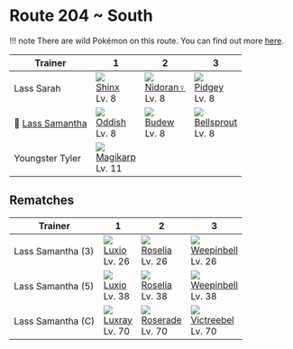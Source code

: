 # Route 204 ~ South

!!! note
    There are wild Pokémon on this route. You can find out more [here](../../wild_pokemon/route_204__south/).


Trainer                              | 1                                | 2                               | 3
---                                  | ---                              | ---                             | ---
Lass Sarah                           | ![][403]<br>[Shinx]<br>Lv. 8     | ![][029]<br>[Nidoran♀]<br>Lv. 8 | ![][016]<br>[Pidgey]<br>Lv. 8
:repeat: [Lass Samantha](#rematches) | ![][043]<br>[Oddish]<br>Lv. 8    | ![][406]<br>[Budew]<br>Lv. 8    | ![][069]<br>[Bellsprout]<br>Lv. 8
Youngster Tyler                      | ![][129]<br>[Magikarp]<br>Lv. 11 | &nbsp;                          | &nbsp;

## Rematches

Trainer           | 1                              | 2                                | 3
---               | ---                            | ---                              | ---
Lass Samantha (3) | ![][404]<br>[Luxio]<br>Lv. 26  | ![][315]<br>[Roselia]<br>Lv. 26  | ![][070]<br>[Weepinbell]<br>Lv. 26
Lass Samantha (5) | ![][404]<br>[Luxio]<br>Lv. 38  | ![][315]<br>[Roselia]<br>Lv. 38  | ![][070]<br>[Weepinbell]<br>Lv. 38
Lass Samantha (C) | ![][405]<br>[Luxray]<br>Lv. 70 | ![][407]<br>[Roserade]<br>Lv. 70 | ![][071]<br>[Victreebel]<br>Lv. 70

[Pidgey]: ../../pokemon_changes/016/
[Nidoran♀]: ../../pokemon_changes/029/
[Oddish]: ../../pokemon_changes/043/
[Bellsprout]: ../../pokemon_changes/069/
[Weepinbell]: ../../pokemon_changes/070/
[Victreebel]: ../../pokemon_changes/071/
[Magikarp]: ../../pokemon_changes/129/
[Roselia]: ../../pokemon_changes/315/
[Shinx]: ../../pokemon_changes/403/
[Luxio]: ../../pokemon_changes/404/
[Luxray]: ../../pokemon_changes/405/
[Budew]: ../../pokemon_changes/406/
[Roserade]: ../../pokemon_changes/407/
[016]: ../img/pokemon/016.png
[029]: ../img/pokemon/029.png
[043]: ../img/pokemon/043.png
[069]: ../img/pokemon/069.png
[070]: ../img/pokemon/070.png
[071]: ../img/pokemon/071.png
[129]: ../img/pokemon/129.png
[315]: ../img/pokemon/315.png
[403]: ../img/pokemon/403.png
[404]: ../img/pokemon/404.png
[405]: ../img/pokemon/405.png
[406]: ../img/pokemon/406.png
[407]: ../img/pokemon/407.png
